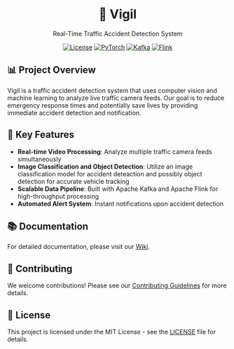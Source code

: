 <div align="center">

# 🚨 Vigil

Real-Time Traffic Accident Detection System

[![License](https://img.shields.io/badge/license-MIT-blue.svg?style=for-the-badge)](https://opensource.org/licenses/MIT)
[![PyTorch](https://img.shields.io/badge/PyTorch-%23EE4C2C.svg?style=for-the-badge&logo=PyTorch&logoColor=white)](https://pytorch.org/)
[![Kafka](https://img.shields.io/badge/Apache%20Kafka-000?style=for-the-badge&logo=apachekafka)](https://kafka.apache.org/)
[![Flink](https://img.shields.io/badge/Apache%20Flink-E6526F?style=for-the-badge&logo=Apache%20Flink&logoColor=white)](https://flink.apache.org/)

</div>

## 📊 Project Overview

Vigil is a traffic accident detection system that uses computer vision and machine learning to analyze live traffic camera feeds. Our goal is to reduce emergency response times and potentially save lives by providing immediate accident detection and notification.

## 🚀 Key Features

- **Real-time Video Processing**: Analyze multiple traffic camera feeds simultaneously
- **Image Classification and Object Detection**: Utilize an image classification model for accident deteaction and possibly object detection for accurate vehicle tracking
- **Scalable Data Pipeline**: Built with Apache Kafka and Apache Flink for high-throughput processing
- **Automated Alert System**: Instant notifications upon accident detection

## 📚 Documentation

For detailed documentation, please visit our [Wiki](https://github.com/joaoflf/vigil/wiki).

## 🤝 Contributing

We welcome contributions! Please see our [Contributing Guidelines](CONTRIBUTING.md) for more details.

## 📄 License

This project is licensed under the MIT License - see the [LICENSE](LICENSE) file for details.
